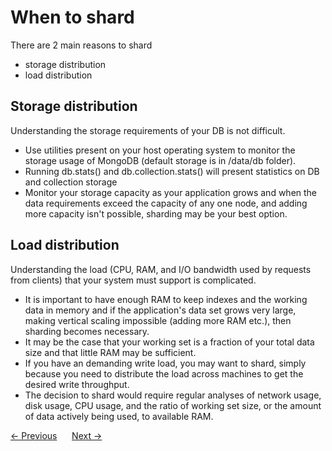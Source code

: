 # When to shard
There are 2 main reasons to shard
- storage distribution
- load distribution

## Storage distribution
Understanding the storage requirements of your DB is not difficult. 
- Use utilities present on your host operating system to monitor the storage usage of MongoDB (default storage is in /data/db folder).
- Running db.stats() and db.collection.stats() will present statistics on DB and collection storage
- Monitor your storage capacity as your application grows and when the data requirements exceed the capacity of any one node, and adding more capacity isn't possible, sharding may be your best option.

## Load distribution
Understanding the load (CPU, RAM, and I/O bandwidth used by requests from clients) that your system must support is complicated. 
- It is important to have enough RAM to keep indexes and the working data in memory and if the application's data set grows very large, making vertical scaling impossible (adding more RAM etc.), then sharding becomes necessary.
- It may be the case that your working set is a fraction of your total data size and that little RAM may be sufficient.
- If you have an demanding write load, you may want to shard, simply because you need to distribute the load across machines to get the desired write throughput.
- The decision to shard would require regular analyses of network usage, disk usage, CPU usage, and the ratio of working set size, or the amount of data actively being used, to available RAM.

<div>
    <a href="./01-introduction-to-sharding.md"><- Previous</a>
    &nbsp;&nbsp;&nbsp;&nbsp;
    <a href="./03-components-of-a-sharded-cluster.md">Next -></a>
</div>